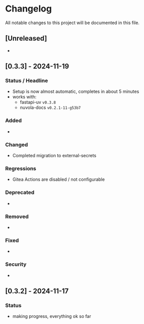 # Changelog

All notable changes to this project will be documented in this file.

## [Unreleased]

-

## [0.3.3] - 2024-11-19

### Status / Headline

- Setup is now almost automatic, completes in about 5 minutes
- works with:
  - fastapi-uv `v0.3.8`
  - nuvola-docs `v0.2.1-11-g53b7`

### Added

-

### Changed

- Completed migration to external-secrets

### Regressions

- Gitea Actions are disabled / not configurable

### Deprecated

-

### Removed

-

### Fixed

-

### Security

-

## [0.3.2] - 2024-11-17

### Status

- making progress, everything ok so far
